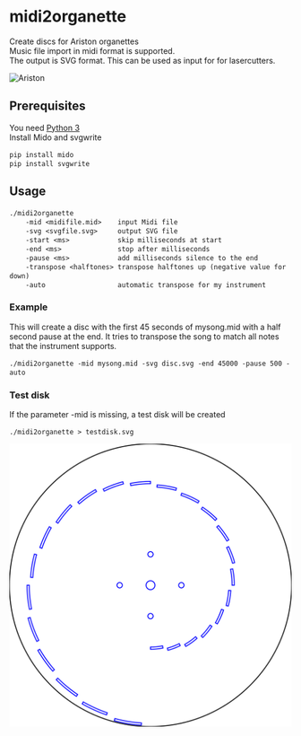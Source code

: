 # midi2organette
Create discs for Ariston organettes  
Music file import in midi format is supported.  
The output is SVG format. This can be used as input for for lasercutters.
  
![Ariston](http://lot-images.atgmedia.com/SR/35443/2780949/274_468x382.jpg)

## Prerequisites
You need [Python 3](https://www.python.org)  
Install Mido and svgwrite

	pip install mido
	pip install svgwrite

## Usage
	./midi2organette 
		-mid <midifile.mid>    input Midi file
		-svg <svgfile.svg>     output SVG file
		-start <ms>            skip milliseconds at start
		-end <ms>              stop after milliseconds
		-pause <ms>            add milliseconds silence to the end
		-transpose <halftones> transpose halftones up (negative value for down)
		-auto                  automatic transpose for my instrument
	
### Example
This will create a disc with the first 45 seconds of mysong.mid with a half second pause at the end. It tries to transpose the song to match all notes that the instrument supports.

	./midi2organette -mid mysong.mid -svg disc.svg -end 45000 -pause 500 -auto

### Test disk
If the parameter -mid is missing, a test disk will be created

	./midi2organette > testdisk.svg

![Test disk](examples/AristonTestdisk.svg)